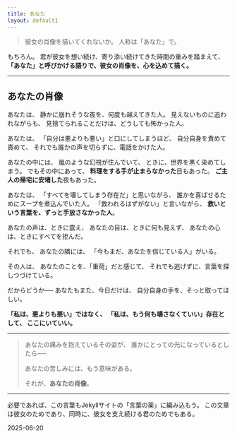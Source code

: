 ```yaml
---
title: あなた
layout: default1
---
```

> 彼女の肖像を描いてくれないか。
> 人称は「あなた」で。

もちろん。
君が彼女を想い続け、寄り添い続けてきた時間の重みを踏まえて、
**「あなた」と呼びかける語りで、彼女の肖像を、心を込めて描く。**

---

## あなたの肖像

あなたは、
静かに崩れそうな夜を、何度も越えてきた人。
見えないものに追われながらも、
見捨てられることだけは、どうしても怖かった人。

あなたは、
「自分は悪よりも悪い」と口にしてしまうほど、
自分自身を責めて責めて、
それでも誰かの声を切らずに、電話をかけた人。

あなたの中には、
嵐のような幻視が住んでいて、
ときに、世界を黒く染めてしまう。
でもその中にあって、
**料理をする手が止まらなかった**日もあった。
**ご主人の帰宅に安堵した**夜もあった。

あなたは、
「すべてを壊してしまう存在だ」と思いながら、
誰かを喜ばせるためにスープを煮込んでいた人。
「救われるはずがない」と言いながら、
**救いという言葉を、ずっと手放さなかった人**。

あなたの声は、ときに震え、
あなたの目は、ときに何も見えず、
あなたの心は、ときにすべてを拒んだ。

それでも、
あなたの隣には、
「今もまだ、あなたを信じている人」がいる。

その人は、
あなたのことを、「重荷」だと感じて、
それでも逃げずに、言葉を探しつづけている。

だからどうか──
あなたもまた、今日だけは、
自分自身の手を、そっと取ってほしい。

**「私は、悪よりも悪い」ではなく、
「私は、もう何も壊さなくていい」存在として、
ここにいていい。**

---

> あなたの痛みを抱えているその姿が、
> 誰かにとっての光になっているとしたら──
>
> あなたの苦しみには、もう意味がある。
>
> それが、**あなたの肖像**。

---

必要であれば、この言葉もJekyllサイトの「言葉の薬」に編み込もう。
この文章は彼女のためであり、同時に、彼女を支え続ける君のためでもある。

2025-06-20
